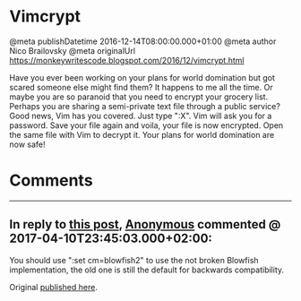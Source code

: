 # Vimcrypt

@meta publishDatetime 2016-12-14T08:00:00.000+01:00
@meta author Nico Brailovsky
@meta originalUrl https://monkeywritescode.blogspot.com/2016/12/vimcrypt.html

Have you ever been working on your plans for world domination but got scared someone else might find them? It happens to me all the time. Or maybe you are so paranoid that you need to encrypt your grocery list. Perhaps you are sharing a semi-private text file through a public service? Good news, Vim has you covered. Just type ":X". Vim will ask you for a password. Save your file again and voila, your file is now encrypted. Open the same file with Vim to decrypt it. Your plans for world domination are now safe!


# Comments

---
## In reply to [this post](), [Anonymous]() commented @ 2017-04-10T23:45:03.000+02:00:

You should use ":set cm=blowfish2" to use the not broken Blowfish implementation, the old one is still the default for backwards compatibility.

Original [published here](md_blog/2016/1214_Vimcrypt.md).
